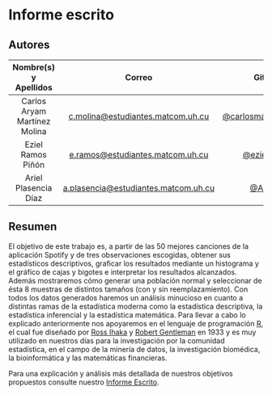 # Informe escrito

## Autores

|  **Nombre(s) y Apellidos**   |              **Correo**              |                          **GitHub**                          |
| :--------------------------: | :----------------------------------: | :----------------------------------------------------------: |
| Carlos Aryam Martínez Molina |  c.molina@estudiantes.matcom.uh.cu   | [@carlosmartinezmolina](https://github.com/carlosmartinezmolina) |
|      Eziel Ramos Piñón       |   e.ramos@estudiantes.matcom.uh.cu   |         [@ezielramos](https://github.com/ezielramos)         |
|     Ariel Plasencia Díaz     | a.plasencia@estudiantes.matcom.uh.cu |            [@ArielXL](https://github.com/ArielXL)            |

## Resumen

El objetivo de este trabajo es, a partir de las 50 mejores canciones de la aplicación Spotify y de tres observaciones escogidas, obtener sus estadísticos descriptivos, graficar los resultados mediante un
histograma y el gráfico de cajas y bigotes e interpretar los resultados alcanzados. Además mostraremos cómo generar una población normal y seleccionar de ésta 8 muestras de distintos tamaños (con y sin reemplazamiento). Con todos los datos generados haremos un análisis minucioso en cuanto a distintas ramas de la estadística moderna como la estadística descriptiva, la estadística inferencial y la estadística matemática. Para llevar a cabo lo explicado anteriormente nos apoyaremos en el lenguaje de programación [R](https://es.wikipedia.org/wiki/R_(lenguaje_de_programaci%C3%B3n)), el cual fue diseñado por [Ross Ihaka](https://en.wikipedia.org/wiki/Ross_Ihaka) y [Robert Gentleman](https://en.wikipedia.org/wiki/Robert_Gentleman_(statistician)) en 1933 y es muy utilizado en nuestros días para la investigación por la comunidad estadística, en el campo de la minería de datos, la investigación biomédica, la bioinformática y las matemáticas financieras.

Para una explicación y análisis más detallada de nuestros objetivos propuestos consulte nuestro [Informe Escrito](./doc/report.pdf).